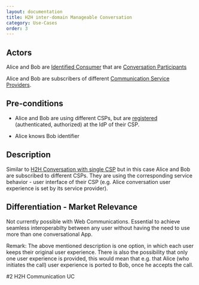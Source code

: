 ```yaml
---
layout: documentation
title: H2H inter-domain Manageable Conversation
category: Use-Cases
order: 3
---
```


## Actors

Alice and Bob are [Identified Consumer](../business-models/business-roles.md#identified-service-consumer) that are [Conversation Participants](../business-models/business-roles.md#conversation--communication-participant)

Alice and Bob are subscribers of different [Communication Service Providers](../business-models/business-roles.md#communication-service-provider).

## Pre-conditions

- Alice and Bob are using different CSPs, but are [registered](../User%20Authentication%20and%20Registration.md) (authenticated, authorized) at the IdP of their CSP.

- Alice knows Bob identifier

## Description

Similar to [H2H Conversation with single CSP](../H2H%20Conversation%20with%20single%20CSP.md) but in this case Alice and Bob are subscribed to different CSPs. They are using the corresponding service behavior - user interface of their CSP (e.g. Alice conversation user experience is set by its service provider).

## Differentiation - Market Relevance

Not currently possible with Web Communications. Essential to achieve seamless interoperabilty between any user without having the need to use more than one conversational App.

Remark: The above mentioned description is one option, in which each user keeps their original user experience. There is also the possibility that only one user experience is provided, this would mean that e.g. that Alice (who initiates the call) user experience is ported to Bob, once he accepts the call.   

#2 H2H Communication UC
